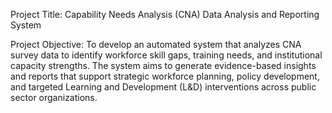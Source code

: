 Project Title:
Capability Needs Analysis (CNA) Data Analysis and Reporting System

Project Objective:
To develop an automated system that analyzes CNA survey data to identify workforce skill gaps, training needs, and institutional capacity strengths. The system aims to generate evidence-based insights and reports that support strategic workforce planning, policy development, and targeted Learning and Development (L&D) interventions across public sector organizations.
